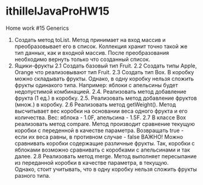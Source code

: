 # ithillelJavaProHW15
Home work #15 Generics

1. Создать метод toList. Метод принимает на вход массив и преобразовывает его в список. Коллекция хранит точно такой же тип данных, как и входной массив. 
После преобразования необходимо вернуть только что созданный список.
2. Ящики-фрукты
2.1 Создать базовый тип Fruit.
2.2 Создать типы Apple, Orange что реализовывают тип Fruit.
2.3  Создать тип Box. В коробку можно складывать фрукты. Однако, в одну коробку нельзя сложить фрукты одинакого типа. 
Например: яблоки с апельсины будет недопустимой комбинацией.
2.4. Реализовать метод добавление фрукта (1 ед.) в коробку.
2.5. Реализовать метод добавление фруктов (множ.) в коробку.
2.6 Реализовать метод getWeight(). Метод высчитывает вес коробки на основании веса одного фрукта и его количества.
Вес: яблока - 1.0F, апельсина - 1.5F.
2.7 В классе Box реализовать метод compare. Метод производит сравнение текущую коробки с переденной в качестве параметра.
Возвращать true - если их веса равны, в противном случае - false
ВАЖНО! Можно сравнивать коробки содержащие различные фрукты. Так, коробки с яблоками возможно сравнивать с коробками с апельсинами и так далее.
2.8 Реализовать метод merge. Метод выполняет пересыпание из переданной коробки в качестве параметра, в текущую.  
Однако, стоит учитывать, что в одну коробку нельзя сложить фрукты разного типа.
